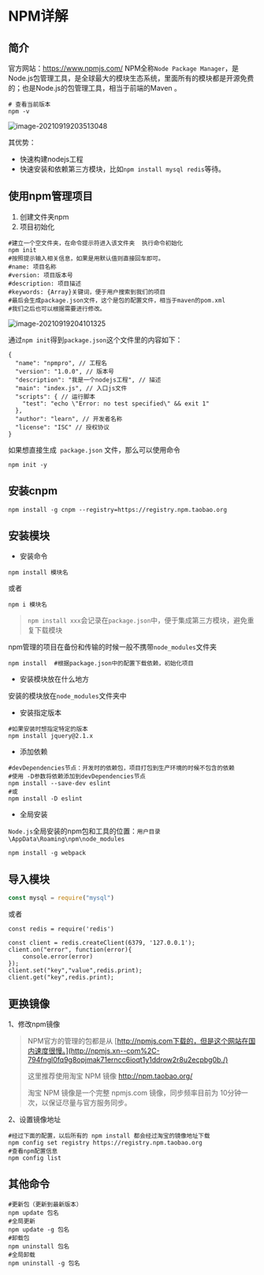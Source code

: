 # NPM详解

## 简介

官方网站：https://www.npmjs.com/
NPM全称`Node Package Manager`，是Node.js包管理工具，是全球最大的模块生态系统，里面所有的模块都是开源免费的；也是Node.js的包管理工具，相当于前端的Maven 。

```
# 查看当前版本
npm -v
```

![image-20210919203513048](https://cdn.jsdelivr.net/gh/TheFoxFairy/ImgStg/202201071256443.png)

其优势：

* 快速构建nodejs工程
* 快速安装和依赖第三方模块，比如`npm install mysql redis`等待。

## 使用npm管理项目

1. 创建文件夹npm
2. 项目初始化

```
#建立一个空文件夹，在命令提示符进入该文件夹  执行命令初始化
npm init
#按照提示输入相关信息，如果是用默认值则直接回车即可。
#name: 项目名称
#version: 项目版本号
#description: 项目描述
#keywords: {Array}关键词，便于用户搜索到我们的项目
#最后会生成package.json文件，这个是包的配置文件，相当于maven的pom.xml
#我们之后也可以根据需要进行修改。
```

![image-20210919204101325](https://cdn.jsdelivr.net/gh/TheFoxFairy/ImgStg/202201071256444.png)

通过`npm init`得到`package.json`这个文件里的内容如下：

```
{
  "name": "npmpro", // 工程名
  "version": "1.0.0", // 版本号
  "description": "我是一个nodejs工程", // 描述
  "main": "index.js", // 入口js文件
  "scripts": { // 运行脚本
    "test": "echo \"Error: no test specified\" && exit 1"
  },
  "author": "learn", // 开发者名称
  "license": "ISC" // 授权协议
}
```

如果想直接生成` package.json` 文件，那么可以使用命令

```
npm init -y
```

## 安装cnpm

```
npm install -g cnpm --registry=https://registry.npm.taobao.org
```

## 安装模块

* 安装命令

```
npm install 模块名
```

或者

```
npm i 模块名
```

> `npm install xxx`会记录在`package.json`中，便于集成第三方模块，避免重复下载模块

npm管理的项目在备份和传输的时候一般不携带`node_modules`文件夹

```
npm install  #根据package.json中的配置下载依赖，初始化项目
```

* 安装模块放在什么地方

安装的模块放在`node_modules`文件夹中

* 安装指定版本

```
#如果安装时想指定特定的版本
npm install jquery@2.1.x
```

* 添加依赖

```
#devDependencies节点：开发时的依赖包，项目打包到生产环境的时候不包含的依赖
#使用 -D参数将依赖添加到devDependencies节点
npm install --save-dev eslint
#或
npm install -D eslint
```

* 全局安装

`Node.js`全局安装的npm包和工具的位置：`用户目录\AppData\Roaming\npm\node_modules`

```
npm install -g webpack
```

## 导入模块

```js
const mysql = require("mysql")
```

或者

```
const redis = require('redis')

const client = redis.createClient(6379, '127.0.0.1');
client.on("error", function(error){
    console.error(error)
});
client.set("key","value",redis.print);
client.get("key",redis.print);
```

## 更换镜像

1、修改npm镜像

> NPM官方的管理的包都是从 [http://npmjs.com下载的，但是这个网站在国内速度很慢。](http://npmjs.xn--com%2C-794fngl0fq9g8opjmak71erncc6ioqt1y1ddrow2r8u2ecpbg0b./)
>
> 这里推荐使用淘宝 NPM 镜像 http://npm.taobao.org/
>
> 淘宝 NPM 镜像是一个完整 npmjs.com 镜像，同步频率目前为 10分钟一次，以保证尽量与官方服务同步。

2、设置镜像地址

```
#经过下面的配置，以后所有的 npm install 都会经过淘宝的镜像地址下载
npm config set registry https://registry.npm.taobao.org 
#查看npm配置信息
npm config list
```

## 其他命令

```
#更新包（更新到最新版本）
npm update 包名
#全局更新
npm update -g 包名
#卸载包
npm uninstall 包名
#全局卸载
npm uninstall -g 包名
```